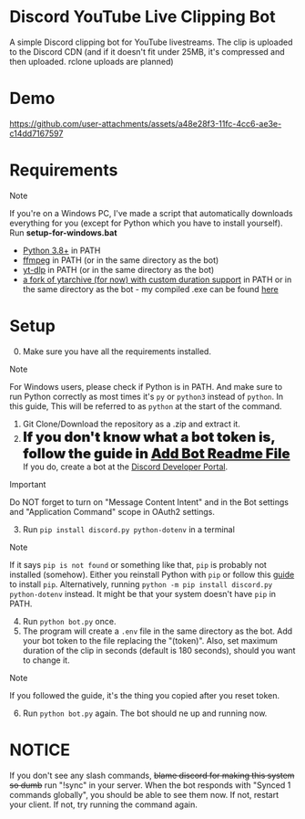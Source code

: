 # Discord YouTube Live Clipping Bot

A simple Discord clipping bot for YouTube livestreams. The clip is uploaded to the Discord CDN (and if it doesn't fit under 25MB, it's compressed and then uploaded. rclone uploads are planned)

# Demo

https://github.com/user-attachments/assets/a48e28f3-11fc-4cc6-ae3e-c14dd7167597


# Requirements
> [!NOTE]
> If you're on a Windows PC, I've made a script that automatically downloads everything for you (except for Python which you have to install yourself). Run **setup-for-windows.bat**
- [Python 3.8+](https://www.python.org/downloads/) in PATH
- [ffmpeg](https://ffmpeg.org/download.html#build-windows) in PATH (or in the same directory as the bot)
- [yt-dlp](https://github.com/yt-dlp/yt-dlp/releases/) in PATH (or in the same directory as the bot)
- [a fork of ytarchive (for now) with custom duration support](https://github.com/keredau/ytarchive/tree/feature/duration) in PATH or in the same directory as the bot - my compiled .exe can be found [here](https://github.com/Patrosi73/discord-youtubelive-clipping-bot/raw/main/ytarchive.exe) 

# Setup
0. Make sure you have all the requirements installed.
> [!NOTE]
> For Windows users, please check if Python is in PATH. And make sure to run Python correctly as most times it's `py` or `python3` instead of `python`. In this guide, This will be referred to as `python` at the start of the command.
1. Git Clone/Download the repository as a .zip and extract it.
2. <span style="font-size:1.5rem;font-weight:900">If you don't know what a bot token is, follow the guide in [Add Bot Readme File](/ADD-BOT.md) </span>
If you do, create a bot at the [Discord Developer Portal](https://discord.com/developers/applications).
> [!IMPORTANT]
> Do NOT forget to turn on "Message Content Intent" and in the Bot settings and "Application Command" scope in OAuth2 settings.

3. Run `pip install discord.py python-dotenv` in a terminal
> [!NOTE]
> If it says `pip is not found` or something like that, `pip` is probably not installed (somehow). Either you reinstall Python with `pip` or follow this [guide](https://pip.pypa.io/en/stable/installation/) to install `pip`.
> Alternatively, running `python -m pip install discord.py python-dotenv`  instead. It might be that your system doesn't have `pip` in PATH.
4. Run `python bot.py` once.
5. The program will create a `.env` file in the same directory as the bot. Add your bot token to the file replacing the "(token)". Also, set maximum duration of the clip in seconds (default is 180 seconds), should you want to change it.
> [!NOTE]
> If you followed the guide, it's the thing you copied after you reset token.
6. Run `python bot.py` again. The bot should ne up and running now.

# NOTICE
If you don't see any slash commands, ~~blame discord for making this system so dumb~~ run "!sync" in your server. When the bot responds with "Synced 1 commands globally", you should be able to see them now. If not, restart your client. If not, try running the command again.
